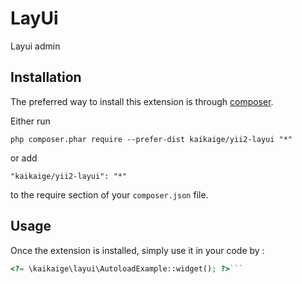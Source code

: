 LayUi
=====
Layui admin

Installation
------------

The preferred way to install this extension is through [composer](http://getcomposer.org/download/).

Either run

```
php composer.phar require --prefer-dist kaikaige/yii2-layui "*"
```

or add

```
"kaikaige/yii2-layui": "*"
```

to the require section of your `composer.json` file.


Usage
-----

Once the extension is installed, simply use it in your code by  :

```php
<?= \kaikaige\layui\AutoloadExample::widget(); ?>```